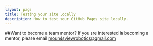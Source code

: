 ```yaml
---
layout: page
title: Testing your site locally
description: How to test your GitHub Pages site locally.
---
```


##Want to become a team mentor?
If you are interested in becoming a mentor, please email moundsviewrobotics@gmail.com

